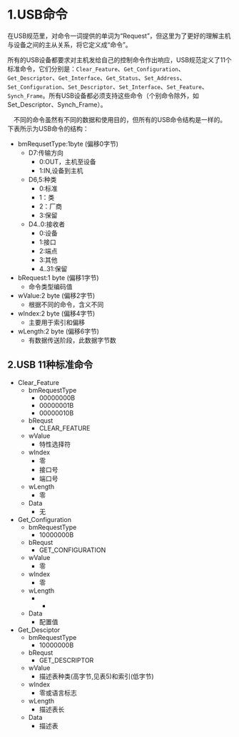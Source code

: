 # 1.USB命令
在USB规范里，对命令一词提供的单词为“Request”，但这里为了更好的理解主机与设备之间的主从关系，将它定义成“命令”。

所有的USB设备都要求对主机发给自己的控制命令作出响应，USB规范定义了11个标准命令，它们分别是：`Clear_Feature`、`Get_Configuration`、`Get_Descriptor`、`Get_Interface`、`Get_Status`、`Set_Address`、`Set_Configuration`、`Set_Descriptor`、`Set_Interface`、`Set_Feature`、`Synch_Frame`。所有USB设备都必须支持这些命令（个别命令除外，如Set_Descriptor、Synch_Frame）。

　不同的命令虽然有不同的数据和使用目的，但所有的USB命令结构是一样的。下表所示为USB命令的结构：

* bmRequsetType:1byte (偏移0字节)
    * D7:传输方向
        * 0:OUT，主机至设备
        * 1:IN,设备到主机
    * D6,5:种类
        * 0:标准
        * 1：类
        * 2：厂商
        * 3:保留
    * D4..0:接收者
        * 0:设备
        * 1:接口
        * 2:端点
        * 3:其他
        * 4..31:保留
* bRequest:1 byte (偏移1字节)
    * 命令类型编码值
* wValue:2 byte (偏移2字节)
    * 根据不同的命令，含义不同
* wIndex:2 byte (偏移4字节)
    * 主要用于索引和偏移
* wLength:2 byte (偏移6字节)
    * 有数据传送阶段，此数据字节数

## 2.USB 11种标准命令

* Clear_Feature
    * bmRequestType
        * 00000000B
        * 00000001B
        * 00000010B
    * bRequst
        * CLEAR_FEATURE
    * wValue
        * 特性选择符
    * wIndex
        * 零
        * 接口号
        * 端口号
    * wLength
        * 零
    * Data
        * 无
* Get_Configuration
    * bmRequestType
        * 10000000B
    * bRequst
        * GET_CONFIGURATION
    * wValue
        * 零
    * wIndex
        * 零
    * wLength
        * -
    * Data
        * 配置值
* Get_Desciptor
    * bmRequestType
        * 10000000B
    * bRequst
        * GET_DESCRIPTOR
    * wValue
        * 描述表种类(高字节,见表5)和索引(低字节)
    * wIndex
        * 零或语言标志
    * wLength
        * 描述表长
    * Data
        * 描述表
